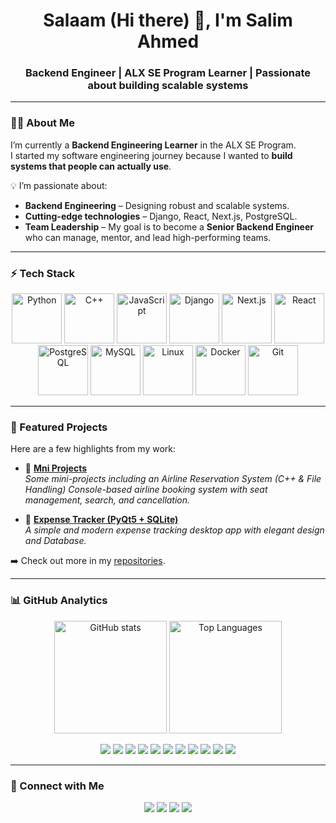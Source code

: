 <!-- Profile Banner -->
<h1 align="center">Salaam (Hi there) 👋, I'm Salim Ahmed</h1>
<h3 align="center">Backend Engineer | ALX SE Program Learner | Passionate about building scalable systems</h3>

---

<!-- About Me -->
### 👨‍💻 About Me  
I’m currently a **Backend Engineering Learner** in the ALX SE Program.  
I started my software engineering journey because I wanted to **build systems that people can actually use**.  

💡 I’m passionate about:
- **Backend Engineering** – Designing robust and scalable systems.  
- **Cutting-edge technologies** – Django, React, Next.js, PostgreSQL.  
- **Team Leadership** – My goal is to become a **Senior Backend Engineer** who can manage, mentor, and lead high-performing teams.  

---

<!-- Tech Stack -->
### ⚡ Tech Stack

<p align="center">
  <!-- Languages -->
  <img src="https://cdn.jsdelivr.net/gh/devicons/devicon/icons/python/python-original.svg" alt="Python" width="80" height="80"/>
  <img src="https://cdn.jsdelivr.net/gh/devicons/devicon/icons/cplusplus/cplusplus-original.svg" alt="C++" width="80" height="80"/>
  <img src="https://cdn.jsdelivr.net/gh/devicons/devicon/icons/javascript/javascript-original.svg" alt="JavaScript" width="80" height="80"/>
  
  <!-- Frameworks -->
  <img src="https://cdn.jsdelivr.net/gh/devicons/devicon/icons/django/django-plain.svg" alt="Django" width="80" height="80"/>
  <img src="https://cdn.jsdelivr.net/gh/devicons/devicon/icons/nextjs/nextjs-original.svg" alt="Next.js" width="80" height="80"/>
  <img src="https://cdn.jsdelivr.net/gh/devicons/devicon/icons/react/react-original.svg" alt="React" width="80" height="80"/>
  
  <!-- Databases -->
  <img src="https://cdn.jsdelivr.net/gh/devicons/devicon/icons/postgresql/postgresql-original.svg" alt="PostgreSQL" width="80" height="80"/>
  <img src="https://cdn.jsdelivr.net/gh/devicons/devicon/icons/mysql/mysql-original.svg" alt="MySQL" width="80" height="80"/>
  
  <!-- Tools -->
  <img src="https://cdn.jsdelivr.net/gh/devicons/devicon/icons/linux/linux-original.svg" alt="Linux" width="80" height="80"/>
  <img src="https://cdn.jsdelivr.net/gh/devicons/devicon/icons/docker/docker-original.svg" alt="Docker" width="80" height="80"/>
  <img src="https://cdn.jsdelivr.net/gh/devicons/devicon/icons/git/git-original.svg" alt="Git" width="80" height="80"/>
</p>

---

<!-- Projects -->
### 🚀 Featured Projects  

Here are a few highlights from my work:

- 🔗 [**Mni Projects**](https://github.com/salimhabeshawi/Mini-Projects.git)  
   *Some mini-projects including an Airline Reservation System (C++ & File Handling) Console-based airline booking system with seat management, search, and cancellation.*  

- 🔗 [**Expense Tracker (PyQt5 + SQLite)**](https://github.com/salimhabeshawi/SHANZ-Expenses.git)  
   *A simple and modern expense tracking desktop app with elegant design and Database.*  

➡️ Check out more in my [repositories](https://github.com/salimhabeshawi?tab=repositories).  

---

<!-- GitHub Stats -->
### 📊 GitHub Analytics  

<p align="center">
  <img height="180em" src="https://github-readme-stats.vercel.app/api?username=yourusername&show_icons=true&theme=tokyonight&count_private=true" alt="GitHub stats"/>
  <img height="180em" src="https://github-readme-stats.vercel.app/api/top-langs/?username=yourusername&layout=compact&theme=tokyonight" alt="Top Languages"/>
</p>

<p align="center">
  <!-- Languages -->
  <img src="https://img.shields.io/badge/Python-3670A0?style=for-the-badge&logo=python&logoColor=ffdd54"/>
  <img src="https://img.shields.io/badge/C++-00599C?style=for-the-badge&logo=cplusplus&logoColor=white"/>
  <img src="https://img.shields.io/badge/JavaScript-F7DF1E?style=for-the-badge&logo=javascript&logoColor=black"/>
  
  <!-- Frameworks -->
  <img src="https://img.shields.io/badge/Django-092E20?style=for-the-badge&logo=django&logoColor=white"/>
  <img src="https://img.shields.io/badge/Next.js-000000?style=for-the-badge&logo=nextdotjs&logoColor=white"/>
  <img src="https://img.shields.io/badge/React-20232A?style=for-the-badge&logo=react&logoColor=61DAFB"/>
  
  <!-- Databases -->
  <img src="https://img.shields.io/badge/PostgreSQL-316192?style=for-the-badge&logo=postgresql&logoColor=white"/>
  <img src="https://img.shields.io/badge/MySQL-005C84?style=for-the-badge&logo=mysql&logoColor=white"/>
  
  <!-- Tools -->
  <img src="https://img.shields.io/badge/Linux-FCC624?style=for-the-badge&logo=linux&logoColor=black"/>
  <img src="https://img.shields.io/badge/Docker-2496ED?style=for-the-badge&logo=docker&logoColor=white"/>
  <img src="https://img.shields.io/badge/Git-F05032?style=for-the-badge&logo=git&logoColor=white"/>
</p>

---

<!-- Connect -->
### 🤝 Connect with Me  

<p align="center">
  <a href="https://linkedin.com/in/salimhabeshawi"><img src="https://img.shields.io/badge/LinkedIn-blue?style=for-the-badge&logo=linkedin"/></a>
  <a href="mailto:salimhabeshawi@gmail.com"><img src="https://img.shields.io/badge/Gmail-red?style=for-the-badge&logo=gmail&logoColor=white"/></a>
  <a href="https://twitter.com/salimhabeshawi"><img src="https://img.shields.io/badge/Twitter-black?style=for-the-badge&logo=twitter&logoColor=1DA1F2"/></a>
  <a href="https://t.me/salimhabeshawi"><img src="https://img.shields.io/badge/Telegram-2CA5E0?style=for-the-badge&logo=telegram&logoColor=white"/></a>
</p>
